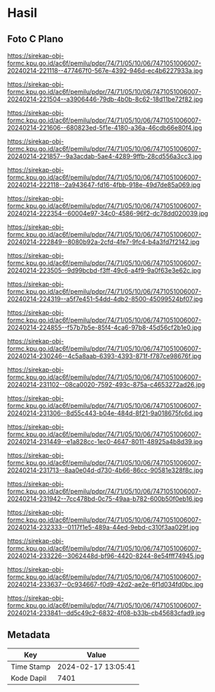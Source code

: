 # Hasil

## Foto C Plano

https://sirekap-obj-formc.kpu.go.id/ac6f/pemilu/pdpr/74/71/05/10/06/7471051006007-20240214-221118--477467f0-567e-4392-946d-ec4b6227933a.jpg

https://sirekap-obj-formc.kpu.go.id/ac6f/pemilu/pdpr/74/71/05/10/06/7471051006007-20240214-221504--a3906446-79db-4b0b-8c62-18d11be72f82.jpg

https://sirekap-obj-formc.kpu.go.id/ac6f/pemilu/pdpr/74/71/05/10/06/7471051006007-20240214-221606--680823ed-5f1e-4180-a36a-46cdb66e80f4.jpg

https://sirekap-obj-formc.kpu.go.id/ac6f/pemilu/pdpr/74/71/05/10/06/7471051006007-20240214-221857--9a3acdab-5ae4-4289-9ffb-28cd556a3cc3.jpg

https://sirekap-obj-formc.kpu.go.id/ac6f/pemilu/pdpr/74/71/05/10/06/7471051006007-20240214-222118--2a943647-fd16-4fbb-918e-49d7de85a069.jpg

https://sirekap-obj-formc.kpu.go.id/ac6f/pemilu/pdpr/74/71/05/10/06/7471051006007-20240214-222354--60004e97-34c0-4586-96f2-dc78dd020039.jpg

https://sirekap-obj-formc.kpu.go.id/ac6f/pemilu/pdpr/74/71/05/10/06/7471051006007-20240214-222849--8080b92a-2cfd-4fe7-9fc4-b4a3fd7f2142.jpg

https://sirekap-obj-formc.kpu.go.id/ac6f/pemilu/pdpr/74/71/05/10/06/7471051006007-20240214-223505--9d99bcbd-f3ff-49c6-a4f9-9a0f63e3e62c.jpg

https://sirekap-obj-formc.kpu.go.id/ac6f/pemilu/pdpr/74/71/05/10/06/7471051006007-20240214-224319--a5f7e451-54dd-4db2-8500-45099524bf07.jpg

https://sirekap-obj-formc.kpu.go.id/ac6f/pemilu/pdpr/74/71/05/10/06/7471051006007-20240214-224855--f57b7b5e-85f4-4ca6-97b8-45d56cf2b1e0.jpg

https://sirekap-obj-formc.kpu.go.id/ac6f/pemilu/pdpr/74/71/05/10/06/7471051006007-20240214-230246--4c5a8aab-6393-4393-871f-f787ce98676f.jpg

https://sirekap-obj-formc.kpu.go.id/ac6f/pemilu/pdpr/74/71/05/10/06/7471051006007-20240214-231102--08ca0020-7592-493c-875a-c4653272ad26.jpg

https://sirekap-obj-formc.kpu.go.id/ac6f/pemilu/pdpr/74/71/05/10/06/7471051006007-20240214-231306--8d55c443-b04e-484d-8f21-9a018675fc6d.jpg

https://sirekap-obj-formc.kpu.go.id/ac6f/pemilu/pdpr/74/71/05/10/06/7471051006007-20240214-231449--e1a828cc-1ec0-4647-8011-48925a4b8d39.jpg

https://sirekap-obj-formc.kpu.go.id/ac6f/pemilu/pdpr/74/71/05/10/06/7471051006007-20240214-231713--8aa0e04d-d730-4b66-86cc-90581e328f8c.jpg

https://sirekap-obj-formc.kpu.go.id/ac6f/pemilu/pdpr/74/71/05/10/06/7471051006007-20240214-231942--7cc478bd-0c75-49aa-b782-600b50f0eb16.jpg

https://sirekap-obj-formc.kpu.go.id/ac6f/pemilu/pdpr/74/71/05/10/06/7471051006007-20240214-232333--0117f1e5-489a-44ed-9ebd-c310f3aa029f.jpg

https://sirekap-obj-formc.kpu.go.id/ac6f/pemilu/pdpr/74/71/05/10/06/7471051006007-20240214-233226--3062448d-bf96-4420-8244-8e54fff74945.jpg

https://sirekap-obj-formc.kpu.go.id/ac6f/pemilu/pdpr/74/71/05/10/06/7471051006007-20240214-233637--0c934667-f0d9-42d2-ae2e-6f1d034fd0bc.jpg

https://sirekap-obj-formc.kpu.go.id/ac6f/pemilu/pdpr/74/71/05/10/06/7471051006007-20240214-233841--dd5c49c2-6832-4f08-b33b-cb45683cfad9.jpg


## Metadata

| Key        | Value               |
| ---------- | ------------------- |
| Time Stamp | 2024-02-17 13:05:41 |
| Kode Dapil | 7401                |



